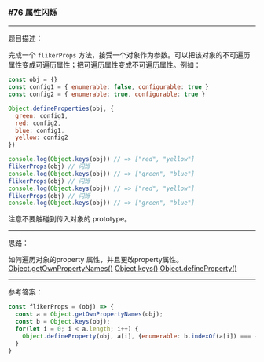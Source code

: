 ### [#76 属性闪烁](http://scriptoj.mangojuice.top/problems/76)

----
题目描述：

完成一个 `flikerProps` 方法，接受一个对象作为参数。可以把该对象的不可遍历属性变成可遍历属性；把可遍历属性变成不可遍历属性。例如：

```js
const obj = {}
const config1 = { enumerable: false, configurable: true }
const config2 = { enumerable: true, configurable: true }

Object.defineProperties(obj, {
  green: config1,
  red: config2,
  blue: config1,
  yellow: config2
})

console.log(Object.keys(obj)) // => ["red", "yellow"]
flikerProps(obj) // 闪烁
console.log(Object.keys(obj)) // => ["green", "blue"]
flikerProps(obj) // 闪烁
console.log(Object.keys(obj)) // => ["red", "yellow"]
flikerProps(obj) // 闪烁
console.log(Object.keys(obj)) // => ["green", "blue"]
```

注意不要触碰到传入对象的 prototype。

----
思路：

如何遍历对象的property 属性，并且更改property属性。
[Object.getOwnPropertyNames()](https://developer.mozilla.org/en-US/docs/Web/JavaScript/Reference/Global_Objects/Object/getOwnPropertyNames)
[Object.keys()](https://developer.mozilla.org/en-US/docs/Web/JavaScript/Reference/Global_Objects/Object/keys)
[Object.defineProperty()](https://developer.mozilla.org/en-US/docs/Web/JavaScript/Reference/Global_Objects/Object/defineProperty)

----
参考答案：

```js
const flikerProps = (obj) => {
  const a = Object.getOwnPropertyNames(obj);
  const b = Object.keys(obj);
  for(let i = 0; i < a.length; i++) {
    Object.defineProperty(obj, a[i], {enumerable: b.indexOf(a[i]) === -1})
  }
}
```
